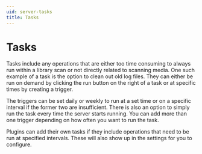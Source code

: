 ```yaml
---
uid: server-tasks
title: Tasks
---
```


# Tasks

Tasks include any operations that are either too time consuming to always run within a library scan or not directly related to scanning media. One such example of a task is the option to clean out old log files. They can either be run on demand by clicking the run button on the right of a task or at specific times by creating a trigger.

The triggers can be set daily or weekly to run at a set time or on a specific interval if the former two are insufficient. There is also an option to simply run the task every time the server starts running. You can add more than one trigger depending on how often you want to run the task.

Plugins can add their own tasks if they include operations that need to be run at specified intervals. These will also show up in the settings for you to configure.
